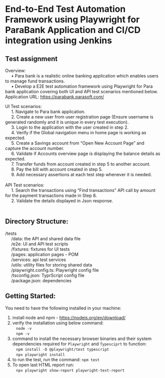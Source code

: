 # End-to-End Test Automation Framework using Playwright for ParaBank Application and CI/CD integration using Jenkins

## Test assignment
Overview:<br /> 
&nbsp;&nbsp;&nbsp;&nbsp; • Para bank is a realistic online banking application which enables users to manage fund transactions.<br />
&nbsp;&nbsp;&nbsp;&nbsp; • Develop a E2E test automation framework using Playwright for Para bank application covering both UI and API test
scenarios mentioned below.<br />
Application URL: https://parabank.parasoft.com/
<br />

UI Test scenarios:<br />
&nbsp;&nbsp;&nbsp;&nbsp; 1. Navigate to Para bank application.<br />
&nbsp;&nbsp;&nbsp;&nbsp; 2. Create a new user from user registration page (Ensure username is generated randomly and it is unique in every test execution).<br />
&nbsp;&nbsp;&nbsp;&nbsp; 3. Login to the application with the user created in step 2.<br />
&nbsp;&nbsp;&nbsp;&nbsp; 4. Verify if the Global navigation menu in home page is working as expected.<br />
&nbsp;&nbsp;&nbsp;&nbsp; 5. Create a Savings account from “Open New Account Page” and capture the account number.<br />
&nbsp;&nbsp;&nbsp;&nbsp; 6. Validate if Accounts overview page is displaying the balance details as expected.<br />
&nbsp;&nbsp;&nbsp;&nbsp; 7. Transfer funds from account created in step 5 to another account.<br />
&nbsp;&nbsp;&nbsp;&nbsp; 8. Pay the bill with account created in step 5.<br />
&nbsp;&nbsp;&nbsp;&nbsp; 9. Add necessary assertions at each test step whenever it is needed.<br />
<br />
API Test scenarios:<br />
&nbsp;&nbsp;&nbsp;&nbsp; 1. Search the transactions using “Find transactions” API call by amount for the payment transactions made in Step 8.<br />
&nbsp;&nbsp;&nbsp;&nbsp; 2. Validate the details displayed in Json response.<br />
<br />

## Directory Structure:

/tests <br />
&nbsp;&nbsp;&nbsp;&nbsp; /data: the API and shared data file <br />
&nbsp;&nbsp;&nbsp;&nbsp; /e2e: UI and API test scripts <br />
&nbsp;&nbsp;&nbsp;&nbsp; /fixtures: fixtures for UI tests <br />
&nbsp;&nbsp;&nbsp;&nbsp; /pages: application pages - POM  <br />
&nbsp;&nbsp;&nbsp;&nbsp; /services: api test services   <br />
&nbsp;&nbsp;&nbsp;&nbsp; /utils: utility files for storing shared data   <br />
&nbsp;&nbsp;&nbsp;&nbsp; /playwright.config.ts: Playwright config file <br />
&nbsp;&nbsp;&nbsp;&nbsp; /tsconfig.json: TyprScript config file <br />
&nbsp;&nbsp;&nbsp;&nbsp; /package.json: dependencies <br />

## Getting Started:

You need to have the following installed in your machine:

1. install node and npm - https://nodejs.org/en/download/
2. verify the installation using below command:  <br />
&nbsp;&nbsp; `node -v` <br />
&nbsp;&nbsp; `npm -v`
3. command to install the necessary browser binaries and their system dependencies required for `Playwright` and `Typesciprt` to function: <br />
&nbsp;&nbsp; `npm install -D @playwright/test typescript`  <br />
&nbsp;&nbsp; `npx playwright install`
4. to run the test, run the command: `npm test`
5. To open last HTML report run:  <br />
&nbsp;&nbsp; `npx playwright show-report playwright-test-report`
